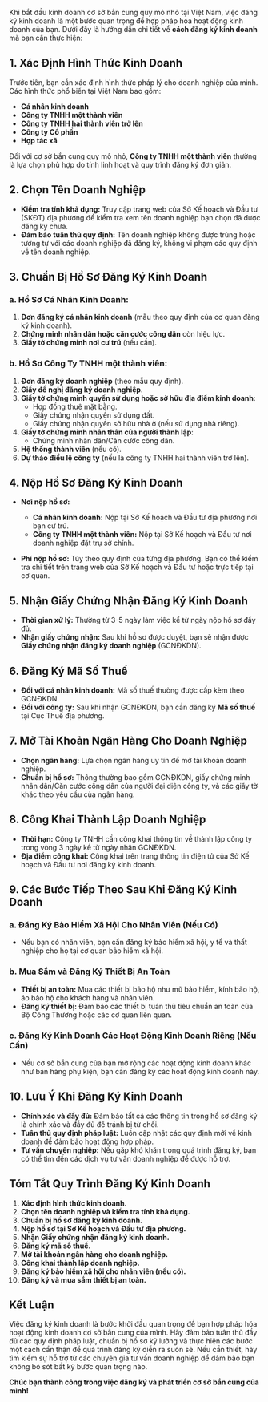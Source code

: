 Khi bắt đầu kinh doanh cơ sở bắn cung quy mô nhỏ tại Việt Nam, việc đăng ký kinh doanh là một bước quan trọng để hợp pháp hóa hoạt động kinh doanh của bạn. Dưới đây là hướng dẫn chi tiết về **cách đăng ký kinh doanh** mà bạn cần thực hiện:

## **1. Xác Định Hình Thức Kinh Doanh**

Trước tiên, bạn cần xác định hình thức pháp lý cho doanh nghiệp của mình. Các hình thức phổ biến tại Việt Nam bao gồm:

- **Cá nhân kinh doanh**
- **Công ty TNHH một thành viên**
- **Công ty TNHH hai thành viên trở lên**
- **Công ty Cổ phần**
- **Hợp tác xã**

Đối với cơ sở bắn cung quy mô nhỏ, **Công ty TNHH một thành viên** thường là lựa chọn phù hợp do tính linh hoạt và quy trình đăng ký đơn giản.

## **2. Chọn Tên Doanh Nghiệp**

- **Kiểm tra tính khả dụng:** Truy cập trang web của Sở Kế hoạch và Đầu tư (SKĐT) địa phương để kiểm tra xem tên doanh nghiệp bạn chọn đã được đăng ký chưa.
- **Đảm bảo tuân thủ quy định:** Tên doanh nghiệp không được trùng hoặc tương tự với các doanh nghiệp đã đăng ký, không vi phạm các quy định về tên doanh nghiệp.

## **3. Chuẩn Bị Hồ Sơ Đăng Ký Kinh Doanh**

### **a. Hồ Sơ Cá Nhân Kinh Doanh:**

1. **Đơn đăng ký cá nhân kinh doanh** (mẫu theo quy định của cơ quan đăng ký kinh doanh).
2. **Chứng minh nhân dân hoặc căn cước công dân** còn hiệu lực.
3. **Giấy tờ chứng minh nơi cư trú** (nếu cần).

### **b. Hồ Sơ Công Ty TNHH một thành viên:**

1. **Đơn đăng ký doanh nghiệp** (theo mẫu quy định).
2. **Giấy đề nghị đăng ký doanh nghiệp**.
3. **Giấy tờ chứng minh quyền sử dụng hoặc sở hữu địa điểm kinh doanh**:
   - Hợp đồng thuê mặt bằng.
   - Giấy chứng nhận quyền sử dụng đất.
   - Giấy chứng nhận quyền sở hữu nhà ở (nếu sử dụng nhà riêng).
4. **Giấy tờ chứng minh nhân thân của người thành lập**:
   - Chứng minh nhân dân/Căn cước công dân.
5. **Hệ thống thành viên** (nếu có).
6. **Dự thảo điều lệ công ty** (nếu là công ty TNHH hai thành viên trở lên).

## **4. Nộp Hồ Sơ Đăng Ký Kinh Doanh**

- **Nơi nộp hồ sơ:**
  - **Cá nhân kinh doanh:** Nộp tại Sở Kế hoạch và Đầu tư địa phương nơi bạn cư trú.
  - **Công ty TNHH một thành viên:** Nộp tại Sở Kế hoạch và Đầu tư nơi doanh nghiệp đặt trụ sở chính.

- **Phí nộp hồ sơ:** Tùy theo quy định của từng địa phương. Bạn có thể kiểm tra chi tiết trên trang web của Sở Kế hoạch và Đầu tư hoặc trực tiếp tại cơ quan.

## **5. Nhận Giấy Chứng Nhận Đăng Ký Kinh Doanh**

- **Thời gian xử lý:** Thường từ 3-5 ngày làm việc kể từ ngày nộp hồ sơ đầy đủ.
- **Nhận giấy chứng nhận:** Sau khi hồ sơ được duyệt, bạn sẽ nhận được **Giấy chứng nhận đăng ký doanh nghiệp** (GCNĐKDN).

## **6. Đăng Ký Mã Số Thuế**

- **Đối với cá nhân kinh doanh:** Mã số thuế thường được cấp kèm theo GCNĐKDN.
- **Đối với công ty:** Sau khi nhận GCNĐKDN, bạn cần đăng ký **Mã số thuế** tại Cục Thuế địa phương.

## **7. Mở Tài Khoản Ngân Hàng Cho Doanh Nghiệp**

- **Chọn ngân hàng:** Lựa chọn ngân hàng uy tín để mở tài khoản doanh nghiệp.
- **Chuẩn bị hồ sơ:** Thông thường bao gồm GCNĐKDN, giấy chứng minh nhân dân/Căn cước công dân của người đại diện công ty, và các giấy tờ khác theo yêu cầu của ngân hàng.

## **8. Công Khai Thành Lập Doanh Nghiệp**

- **Thời hạn:** Công ty TNHH cần công khai thông tin về thành lập công ty trong vòng 3 ngày kể từ ngày nhận GCNĐKDN.
- **Địa điểm công khai:** Công khai trên trang thông tin điện tử của Sở Kế hoạch và Đầu tư nơi đăng ký kinh doanh.

## **9. Các Bước Tiếp Theo Sau Khi Đăng Ký Kinh Doanh**

### **a. Đăng Ký Bảo Hiểm Xã Hội Cho Nhân Viên (Nếu Có)**

- Nếu bạn có nhân viên, bạn cần đăng ký bảo hiểm xã hội, y tế và thất nghiệp cho họ tại cơ quan bảo hiểm xã hội.

### **b. Mua Sắm và Đăng Ký Thiết Bị An Toàn**

- **Thiết bị an toàn:** Mua các thiết bị bảo hộ như mũ bảo hiểm, kính bảo hộ, áo bảo hộ cho khách hàng và nhân viên.
- **Đăng ký thiết bị:** Đảm bảo các thiết bị tuân thủ tiêu chuẩn an toàn của Bộ Công Thương hoặc các cơ quan liên quan.

### **c. Đăng Ký Kinh Doanh Các Hoạt Động Kinh Doanh Riêng (Nếu Cần)**

- Nếu cơ sở bắn cung của bạn mở rộng các hoạt động kinh doanh khác như bán hàng phụ kiện, bạn cần đăng ký các hoạt động kinh doanh này.

## **10. Lưu Ý Khi Đăng Ký Kinh Doanh**

- **Chính xác và đầy đủ:** Đảm bảo tất cả các thông tin trong hồ sơ đăng ký là chính xác và đầy đủ để tránh bị từ chối.
- **Tuân thủ quy định pháp luật:** Luôn cập nhật các quy định mới về kinh doanh để đảm bảo hoạt động hợp pháp.
- **Tư vấn chuyên nghiệp:** Nếu gặp khó khăn trong quá trình đăng ký, bạn có thể tìm đến các dịch vụ tư vấn doanh nghiệp để được hỗ trợ.

## **Tóm Tắt Quy Trình Đăng Ký Kinh Doanh**

1. **Xác định hình thức kinh doanh.**
2. **Chọn tên doanh nghiệp và kiểm tra tính khả dụng.**
3. **Chuẩn bị hồ sơ đăng ký kinh doanh.**
4. **Nộp hồ sơ tại Sở Kế hoạch và Đầu tư địa phương.**
5. **Nhận Giấy chứng nhận đăng ký kinh doanh.**
6. **Đăng ký mã số thuế.**
7. **Mở tài khoản ngân hàng cho doanh nghiệp.**
8. **Công khai thành lập doanh nghiệp.**
9. **Đăng ký bảo hiểm xã hội cho nhân viên (nếu có).**
10. **Đăng ký và mua sắm thiết bị an toàn.**

## **Kết Luận**

Việc đăng ký kinh doanh là bước khởi đầu quan trọng để bạn hợp pháp hóa hoạt động kinh doanh cơ sở bắn cung của mình. Hãy đảm bảo tuân thủ đầy đủ các quy định pháp luật, chuẩn bị hồ sơ kỹ lưỡng và thực hiện các bước một cách cẩn thận để quá trình đăng ký diễn ra suôn sẻ. Nếu cần thiết, hãy tìm kiếm sự hỗ trợ từ các chuyên gia tư vấn doanh nghiệp để đảm bảo bạn không bỏ sót bất kỳ bước quan trọng nào.

**Chúc bạn thành công trong việc đăng ký và phát triển cơ sở bắn cung của mình!**